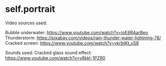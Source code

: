 # self.portrait

Video sources used:

Bubble underwater: https://www.youtube.com/watch?v=IoE8RAarBeo
Thunderstorm: https://pixabay.com/videos/rain-thunder-water-lightning-78/
Cracked screen: https://www.youtube.com/watch?v=ykrbtKt_vS8

Sounds used:
Cracked glass sound effect: https://www.youtube.com/watch?v=y8kkI-1PZR0
